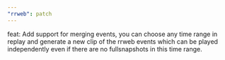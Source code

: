 ```yaml
---
"rrweb": patch
---
```


feat: Add support for merging events, you can choose any time range in replay and generate a new clip of the rrweb events which can be played independently even if there are no fullsnapshots in this time range.
